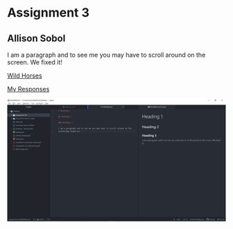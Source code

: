 # Assignment 3

## Allison Sobol

I am a paragraph and to see me you may have to scroll around on the screen. We fixed it!

[Wild Horses](https://genius.com/The-rolling-stones-wild-horses-lyrics)

[My Responses](./responses.txt)

![Screenshot](./images/screenshot.png)
